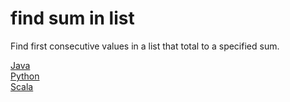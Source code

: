 # find sum in list
Find first consecutive values in a list that total to a specified sum.

[Java](find_sum_in_list-java)<br/>
[Python](find_sum_in_list-python)<br/>
[Scala](find_sum_in_list-scala)<br/>
